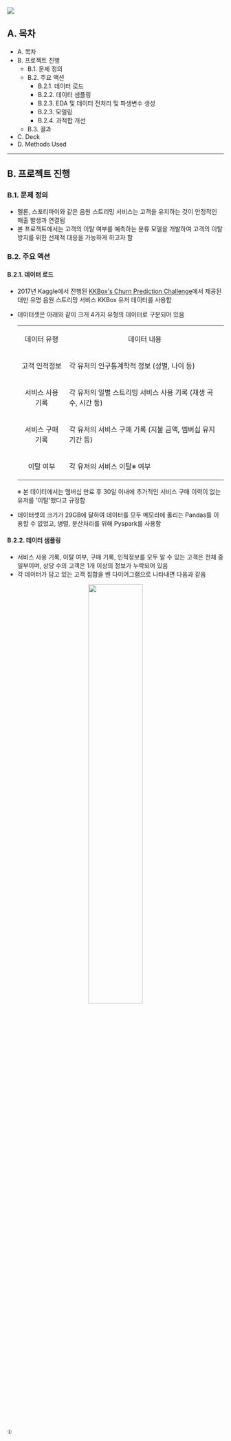<img src = "https://github.com/TAEJIN-AHN/Churn-Prediction/assets/125945387/55cb1525-0ea2-4d54-8086-a07b97dd7e01)">

## **A. 목차**
* A. 목차
* B. 프로젝트 진행
  * B.1. 문제 정의
  * B.2. 주요 액션
    * B.2.1. 데이터 로드
    * B.2.2. 데이터 샘플링
    * B.2.3. EDA 및 데이터 전처리 및 파생변수 생성
    * B.2.3. 모델링
    * B.2.4. 과적합 개선
  * B.3. 결과
* C. Deck
* D. Methods Used
---
## **B. 프로젝트 진행**
### **B.1. 문제 정의**
* 멜론, 스포티파이와 같은 음원 스트리밍 서비스는 고객을 유지하는 것이 안정적인 매출 발생과 연결됨
* 본 프로젝트에서는 고객의 이탈 여부를 예측하는 분류 모델을 개발하여 고객의 이탈 방지를 위한 선제적 대응을 가능하게 하고자 함

### **B.2. 주요 액션**
#### **B.2.1. 데이터 로드**
* 2017년 Kaggle에서 진행된 [KKBox's Churn Prediction Challenge](https://www.kaggle.com/competitions/kkbox-churn-prediction-challenge/overview/description)에서 제공된 대만 유명 음원 스트리밍 서비스 KKBox 유저 데이터를 사용함
* 데이터셋은 아래와 같이 크게 4가지 유형의 데이터로 구분되어 있음
  
  <table>
     <tr>
      <td><p align = 'center'>데이터 유형</p></td>
      <td><p align = 'center'>데이터 내용</p></td>
     </tr>
    <tr>
     <td><p align = 'center'>고객 인적정보</p></td>
     <td><p align = 'left'>각 유저의 인구통계학적 정보 (성별, 나이 등)</p></td>     
    </tr>
     <tr>
     <td><p align = 'center'>서비스 사용 기록</p></td>
     <td><p align = 'left'>각 유저의 일별 스트리밍 서비스 사용 기록 (재생 곡수, 시간 등)</p></td>  
    </tr> 
     <tr>
     <td><p align = 'center'>서비스 구매 기록</p></td>
     <td><p align = 'left'>각 유저의 서비스 구매 기록 (지불 금액, 멤버십 유지 기간 등)</p></td>    
    </tr> 
     <tr>
     <td><p align = 'center'>이탈 여부</p></td>
     <td><p align = 'left'>각 유저의 서비스 이탈※ 여부</p></td>     
    </tr> 
  </table>
  ※ 본 데이터에서는 멤버십 만료 후 30일 이내에 추가적인 서비스 구매 이력이 없는 유저를 '이탈'했다고 규정함
* 데이터셋의 크기가 29GB에 달하여 데이터를 모두 메모리에 올리는 Pandas를 이용할 수 없었고, 병렬, 분산처리를 위해 Pyspark를 사용함

#### **B.2.2. 데이터 샘플링**

* 서비스 사용 기록, 이탈 여부, 구매 기록, 인적정보를 모두 알 수 있는 고객은 전체 중 일부이며, 상당 수의 고객은 1개 이상의 정보가 누락되어 있음
* 각 데이터가 담고 있는 고객 집합을 벤 다이어그램으로 나타내면 다음과 같음
<p align = "center"><img src = "https://github.com/TAEJIN-AHN/Churn-Prediction/assets/125945387/9f1650d8-79c4-401c-b1eb-fea42b17fdb2" width = 50% height = 50%></p>

```
①
```
